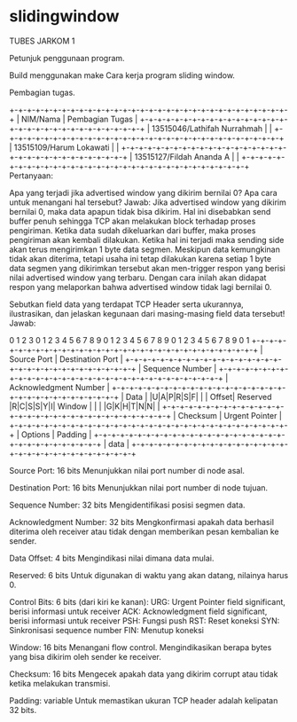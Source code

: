 # slidingwindow

TUBES JARKOM 1

Petunjuk penggunaan program.

Build menggunakan make
Cara kerja program sliding window.

Pembagian tugas.

+-+-+-+-+-+-+-+-+-+-+-+-+-+-+-+-+-+-+-+-+-+-+-+-+-+-+-+-+-+-+-+-+
| NIM/Nama                      |      Pembagian Tugas          |
+-+-+-+-+-+-+-+-+-+-+-+-+-+-+-+-+-+-+-+-+-+-+-+-+-+-+-+-+-+-+-+-+
| 13515046/Lathifah Nurrahmah   |                               |
+-+-+-+-+-+-+-+-+-+-+-+-+-+-+-+-+-+-+-+-+-+-+-+-+-+-+-+-+-+-+-+-+
| 13515109/Harum Lokawati       |                               |
+-+-+-+-+-+-+-+-+-+-+-+-+-+-+-+-+-+-+-+-+-+-+-+-+-+-+-+-+-+-+-+-+
| 13515127/Fildah Ananda A      |                               |
+-+-+-+-+-+-+-+-+-+-+-+-+-+-+-+-+-+-+-+-+-+-+-+-+-+-+-+-+-+-+-+-+
Pertanyaan:

Apa yang terjadi jika advertised window yang dikirim bernilai 0? Apa cara untuk menangani hal tersebut? Jawab: Jika advertised window yang dikirim bernilai 0, maka data apapun tidak bisa dikirim. Hal ini disebabkan send buffer penuh sehingga TCP akan melakukan block terhadap proses pengiriman. Ketika data sudah dikeluarkan dari buffer, maka proses pengiriman akan kembali dilakukan. Ketika hal ini terjadi maka sending side akan terus mengirimkan 1 byte data segmen. Meskipun data kemungkinan tidak akan diterima, tetapi usaha ini tetap dilakukan karena setiap 1 byte data segmen yang dikirimkan tersebut akan men-trigger respon yang berisi nilai advertised window yang terbaru. Dengan cara inilah akan didapat respon yang melaporkan bahwa advertised window tidak lagi bernilai 0.

Sebutkan field data yang terdapat TCP Header serta ukurannya, ilustrasikan, dan jelaskan kegunaan dari masing-masing field data tersebut! Jawab:

0 1 2 3 0 1 2 3 4 5 6 7 8 9 0 1 2 3 4 5 6 7 8 9 0 1 2 3 4 5 6 7 8 9 0 1 +-+-+-+-+-+-+-+-+-+-+-+-+-+-+-+-+-+-+-+-+-+-+-+-+-+-+-+-+-+-+-+-+ | Source Port | Destination Port | +-+-+-+-+-+-+-+-+-+-+-+-+-+-+-+-+-+-+-+-+-+-+-+-+-+-+-+-+-+-+-+-+ | Sequence Number | +-+-+-+-+-+-+-+-+-+-+-+-+-+-+-+-+-+-+-+-+-+-+-+-+-+-+-+-+-+-+-+-+ | Acknowledgment Number | +-+-+-+-+-+-+-+-+-+-+-+-+-+-+-+-+-+-+-+-+-+-+-+-+-+-+-+-+-+-+-+-+ | Data | |U|A|P|R|S|F| | | Offset| Reserved |R|C|S|S|Y|I| Window | | | |G|K|H|T|N|N| | +-+-+-+-+-+-+-+-+-+-+-+-+-+-+-+-+-+-+-+-+-+-+-+-+-+-+-+-+-+-+-+-+ | Checksum | Urgent Pointer | +-+-+-+-+-+-+-+-+-+-+-+-+-+-+-+-+-+-+-+-+-+-+-+-+-+-+-+-+-+-+-+-+ | Options | Padding | +-+-+-+-+-+-+-+-+-+-+-+-+-+-+-+-+-+-+-+-+-+-+-+-+-+-+-+-+-+-+-+-+ | data | +-+-+-+-+-+-+-+-+-+-+-+-+-+-+-+-+-+-+-+-+-+-+-+-+-+-+-+-+-+-+-+-+

Source Port: 16 bits Menunjukkan nilai port number di node asal.

Destination Port: 16 bits Menunjukkan nilai port number di node tujuan.

Sequence Number: 32 bits Mengidentifikasi posisi segmen data.

Acknowledgment Number: 32 bits Mengkonfirmasi apakah data berhasil diterima oleh receiver atau tidak dengan memberikan pesan kembalian ke sender.

Data Offset: 4 bits Mengindikasi nilai dimana data mulai.

Reserved: 6 bits Untuk digunakan di waktu yang akan datang, nilainya harus 0.

Control Bits: 6 bits (dari kiri ke kanan): URG: Urgent Pointer field significant, berisi informasi untuk receiver ACK: Acknowledgment field significant, berisi informasi untuk receiver PSH: Fungsi push RST: Reset koneksi SYN: Sinkronisasi sequence number FIN: Menutup koneksi

Window: 16 bits Menangani flow control. Mengindikasikan berapa bytes yang bisa dikirim oleh sender ke receiver.

Checksum: 16 bits Mengecek apakah data yang dikirim corrupt atau tidak ketika melakukan transmisi.

Padding: variable Untuk memastikan ukuran TCP header adalah kelipatan 32 bits.
